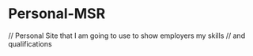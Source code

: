 # Personal-MSR

// Personal Site that I am going to use to show employers my skills
// and qualifications